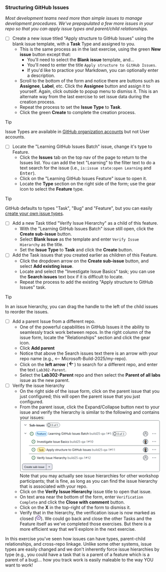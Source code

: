 ### Structuring GitHub Issues

_Most development teams need more than simple issues to manage development procedures. We've prepopulated a few more issues in your repo so that you can apply issue types and parent/child relationships._

- [ ] Create a new issue titled "Apply structure to GitHub Issues" using the blank issue template, with a **Task** Type and assigned to you.
  - This is the same process as in the last exercise, using the green **New issue** button except that:
    - You'll need to select the **Blank issue** template, and...
    - You'll need to enter the title `Apply structure to GitHub Issues`.
    - If you'd like to practice your Markdown, you can optionally enter a description.
  - Scroll to the bottom of the form and notice there are buttons such as **Assignee**, **Label**, etc.  Click the **Assignee** button and assign it to yourself. Again, click outside to popup menu to dismiss it.  This is an alternate way from the last exercise to set issue data during the creation process.
  - Repeat the process to set the **Issue Type** to **Task**. 
  - Click the green **Create** to complete the creation process.

> [!TIP]
> Issue Types are available in [GitHub organization accounts](https://docs.github.com/en/get-started/learning-about-github/types-of-github-accounts) but not User accounts.

- [ ] Locate the "Learning GitHub Issues Batch" issue, change it's type to Feature.
  - Click the **Issues** tab on the top nav of the page to return to the Issues list. You can add the text "Learning" to the filter text to do a text search for the issue (i.e., `is:issue state:open Learning` and <kbd>Enter</kbd>).
  - Click on the "Learning GitHub Issues Feature" issue to open it.
  - Locate the **Type** section on the right side of the form; use the gear icon to select the **Feature** type.

> [!TIP] 
> GitHub defaults to types "Task", "Bug" and "Feature", but you can easily [create your own issue types](https://docs.github.com/en/enterprise-cloud@latest/issues/tracking-your-work-with-issues/configuring-issues/managing-issue-types-in-an-organization).

- [ ] Add a new Task titled "Verify Issue Hierarchy" as a child of this feature.
  - With the "Learning GitHub Issues Batch" issue still open, click the **Create sub-issue** button.
  - Select **Blank Issue** as the template and enter `Verify Issue Hierarchy` as the title.
  - Set the **Issue Type** to **Task** and click the **Create** button.
- [ ] Add the Task issues that you created earlier as children of this Feature.
  - Click the dropdown arrow on the **Create sub-issue** button, and select **Add existing issue**.
  - Locate and select the "Investigate Issue Basics" task; you can use the **Search issues** text box if it is difficult to locate.
  - Repeat the process to add the existing "Apply structure to GitHub Issues" task.
  
> [!TIP]
> In an issue hierarchy, you can drag the handle to the left of the child issues to reorder the issues.

- [ ] Add a parent Issue from a different repo.
  - One of the powerful capabilities in GitHub Issues it the ability to seamlessly track work between repos. In the right column of the issue form, locate the "Relationships" section and click the gear icon.
  - Click **Add parent**
  - Notice that above the Search issues text there is an arrow with your repo name (e.g., <-- Microsoft-Build-2025/my-repo).
  - Click on the **left arrow** (![Left arrow](./images/left-arrow.jpeg)) to search for a different repo, and enter the text `Lab302-Parent`.
  - Select the **Lab302-Parent** repo and then select the **Parent of all labs** issue as the new parent.
- [ ] Verify the issue hierarchy
  - On the right side of the issue form, click on the parent issue that you just configured; this will open the parent issue that you just configured.
  - From the parent issue, click the Expand/Collapse button next to your issue and verify the hierarchy is similar to the following and contains your issues:
    ![Issue hierarchy](./images/parent-issue-hierarchy.jpeg)
    Note that you may actually see issue hierarchies for other workshop participants; that is fine, as long as you can find the issue hierarchy that is associated with your repo.
  - Click on the **Verify Issue Hierarchy** issue title to open that issue.
  - On text area near the bottom of the form, enter `Verification Complete` and click the **Close with comment** button.
  - Click on the **X** in the top-right of the form to dismiss it.
  - Verify that in the hierarchy, the verification issue is now marked as closed (![Issue closed icon](./images/issue-closed.jpeg)).  We could go back and close the other Tasks and the Feature itself as we've completed those exercises.  But there is a more efficient way that we'll explore in the next exercise.

In this exercise you've seen how issues can have types, parent-child relationships, and cross-repo linkage. Unlike some other systems, issue types are easily changed and we don't inherently force issue hierarchies by type (e.g., you could have a task that is a parent of a feature which is a parent of a bug)... how you track work is easily maleable to the way YOU want to work!
